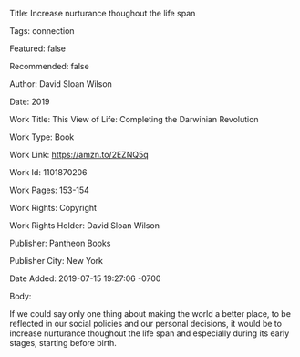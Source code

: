 Title:  Increase nurturance thoughout the life span

Tags:   connection

Featured: false

Recommended: false

Author: David Sloan Wilson

Date:   2019

Work Title: This View of Life: Completing the Darwinian Revolution

Work Type: Book

Work Link: https://amzn.to/2EZNQ5q

Work Id: 1101870206

Work Pages: 153-154

Work Rights: Copyright

Work Rights Holder: David Sloan Wilson

Publisher: Pantheon Books

Publisher City: New York

Date Added: 2019-07-15 19:27:06 -0700

Body: 

If we could say only one thing about making the world a better place, to be reflected in our social policies and our personal decisions, it would be to increase nurturance thoughout the life span and especially during its early stages, starting before birth. 

